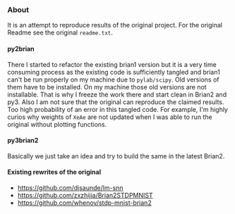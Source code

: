 ### About
It is an attempt to reproduce results of the original project. For the original Readme see the original `readme.txt`.

#### py2brian
There I started to refactor the existing brian1 version but it is a very time consuming process as the existing code is
sufficiently tangled and brian1 can't be run properly on my machine due to `pylab/scipy`. Old versions of them have to
be installed. On my machine those old versions are not installable. That is why I freeze the work there and start clean
in Brian2 and py3.
Also I am not sure that the original can reproduce the claimed results. Too high probability of an error in this tangled
code. For example, I'm highly curios why weights of `XeAe` are not updated when I was able to run the original without
plotting functions.

#### py3brian2
Basically we just take an idea and try to build the same in the latest Brian2.

#### Existing rewrites of the original
- https://github.com/djsaunde/lm-snn
- https://github.com/zxzhijia/Brian2STDPMNIST
- https://github.com/whenov/stdp-mnist-brian2
